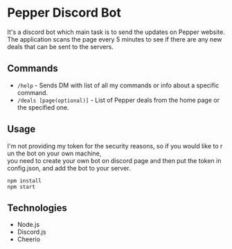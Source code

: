 # Pepper Discord Bot

It's a discord bot which main task is to send the updates on Pepper website.\
The application scans the page every 5 minutes to see if there are any new deals that can be sent to the servers.

## Commands

* ``/help`` - Sends DM with list of all my commands or info about a specific command.
* ``/deals [page(optional)]`` - List of Pepper deals from the home page or the specified one.

## Usage

I'm not providing my token for the security reasons, so if you would like to run the bot on your own machine, you need to create your own bot on discord page and then put the token in config.json, and add the bot to your server.

```
npm install
npm start
```

## Technologies

* Node.js
* Discord.js
* Cheerio
